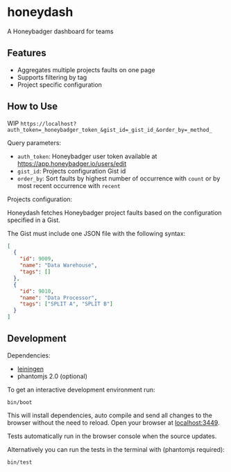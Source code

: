 # honeydash

A Honeybadger dashboard for teams

## Features

- Aggregates multiple projects faults on one page
- Supports filtering by tag
- Project specific configuration

## How to Use

WIP
`https://localhost?auth_token=_honeybadger_token_&gist_id=_gist_id_&order_by=_method_`

Query parameters:

- `auth_token`: Honeybadger user token available at https://app.honeybadger.io/users/edit
- `gist_id`: Projects configuration Gist id
- `order_by`: Sort faults by highest number of occurrence with `count` or by most recent occurrence with `recent`


Projects configuration:

Honeydash fetches Honeybadger project faults based on the configuration specified in a Gist.

The Gist must include one JSON file with the following syntax:
```json
[
  {
    "id": 9009,
    "name": "Data Warehouse",
    "tags": []
  },
  {
    "id": 9010,
    "name": "Data Processor",
    "tags": ["SPLIT A", "SPLIT B"]
  }
]
```

## Development

Dependencies:

- [leiningen](http://leiningen.org/)
- phantomjs 2.0 (optional)

To get an interactive development environment run:

```
bin/boot
```

This will install dependencies, auto compile and send all changes to the browser
without the need to reload.
Open your browser at [localhost:3449](http://localhost:3449/).

Tests automatically run in the browser console when the source updates.

Alternatively you can run the tests in the terminal with (phantomjs required):

```
bin/test
```

